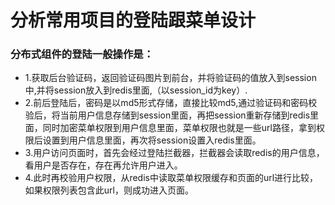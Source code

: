# 分析常用项目的登陆跟菜单设计
### 分布式组件的登陆一般操作是：
* 1.获取后台验证码，返回验证码图片到前台，并将验证码的值放入到session中,并将session放入到redis里面,（以session_id为key）.
* 2.前后登陆后，密码是以md5形式存储，直接比较md5,通过验证码和密码校验后，将当前用户信息存储到session里面，再把session重新存储到redis里面，同时加密菜单权限到用户信息里面，菜单权限也就是一些url路径，拿到权限后设置到用户信息里面，再次将session设置入redis里面。
* 3.用户访问页面时，首先会经过登陆拦截器，拦截器会读取redis的用户信息，看用户是否存在，存在再允许用户进入。
* 4.此时再校验用户权限，从redis中读取菜单权限缓存和页面的url进行比较，如果权限列表包含此url，则成功进入页面。

![]()

